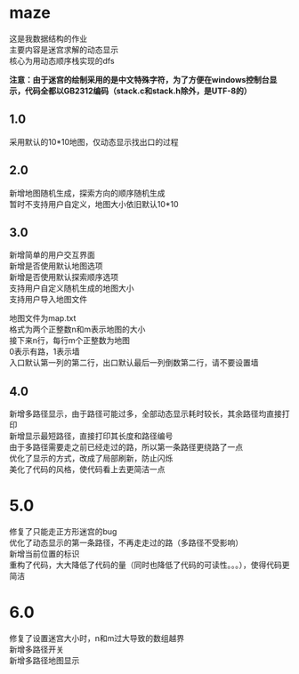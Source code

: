 # maze
这是我数据结构的作业  
主要内容是迷宫求解的动态显示  
核心为用动态顺序栈实现的dfs  

**注意：由于迷宫的绘制采用的是中文特殊字符，为了方便在windows控制台显示，代码全都以GB2312编码（stack.c和stack.h除外，是UTF-8的）**

## 1.0
采用默认的10*10地图，仅动态显示找出口的过程  

## 2.0
新增地图随机生成，探索方向的顺序随机生成  
暂时不支持用户自定义，地图大小依旧默认10*10  

## 3.0
新增简单的用户交互界面  
新增是否使用默认地图选项  
新增是否使用默认探索顺序选项  
支持用户自定义随机生成的地图大小  
支持用户导入地图文件  

地图文件为map.txt  
格式为两个正整数n和m表示地图的大小  
接下来n行，每行m个正整数为地图  
0表示有路，1表示墙  
入口默认第一列的第二行，出口默认最后一列倒数第二行，请不要设置墙  

## 4.0
新增多路径显示，由于路径可能过多，全部动态显示耗时较长，其余路径均直接打印  
新增显示最短路径，直接打印其长度和路径编号  
由于多路径需要走之前已经走过的路，所以第一条路径更绕路了一点  
优化了显示的方式，改成了局部刷新，防止闪烁  
美化了代码的风格，使代码看上去更简洁一点  

# 5.0
修复了只能走正方形迷宫的bug  
优化了动态显示的第一条路径，不再走走过的路（多路径不受影响）  
新增当前位置的标识  
重构了代码，大大降低了代码的量（同时也降低了代码的可读性。。。），使得代码更简洁  

# 6.0
修复了设置迷宫大小时，n和m过大导致的数组越界  
新增多路径开关  
新增多路径地图显示  